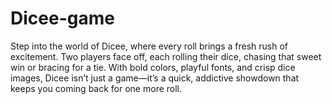 # Dicee-game
Step into the world of Dicee, where every roll brings a fresh rush of excitement. Two players face off, each rolling their dice, chasing that sweet win or bracing for a tie. With bold colors, playful fonts, and crisp dice images, Dicee isn’t just a game—it’s a quick, addictive showdown that keeps you coming back for one more roll.
